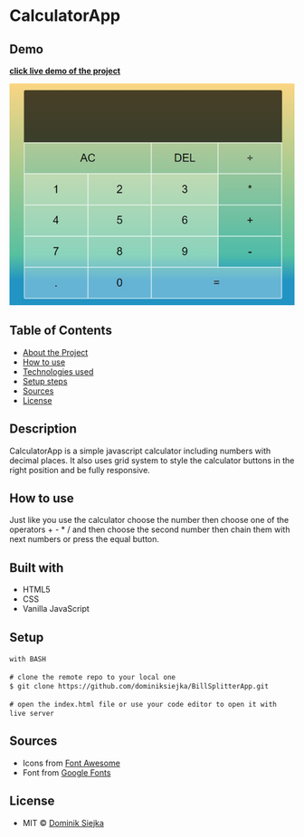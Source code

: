 # CalculatorApp

## Demo

[**click live demo of the project**](https://dominiksiejka.github.io/BillSplitterApp)

![CalculatorApp preview](./assets/calculator.jpg)

## Table of Contents

- [About the Project](#description)
- [How to use](#how-to-use)
- [Technologies used](#built-with)
- [Setup steps](#setup)
- [Sources](#sources)
- [License](#license)

## Description

CalculatorApp is a simple javascript calculator including numbers with decimal places. It also uses grid system to style the calculator buttons in the right position and be fully responsive.

## How to use

Just like you use the calculator choose the number then choose one of the operators + - \* / and then choose the second number then chain them with next numbers or press the equal button.

## Built with

- HTML5
- CSS
- Vanilla JavaScript

## Setup

```
with BASH

# clone the remote repo to your local one
$ git clone https://github.com/dominiksiejka/BillSplitterApp.git

# open the index.html file or use your code editor to open it with live server

```

## Sources

- Icons from [Font Awesome ](https://fontawesome.com)
- Font from [Google Fonts ](https://fonts.google.com/)

## License

- MIT © [Dominik Siejka ](https://github.com/dominiksiejka/BillSplitterApp)
